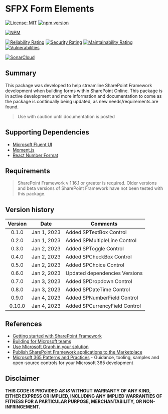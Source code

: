 # SFPX Form Elements
[![License: MIT](https://img.shields.io/badge/License-MIT-yellow.svg)](https://opensource.org/licenses/MIT)
[![npm version](https://badge.fury.io/js/fagansc-spfx-form-elements.svg)](https://badge.fury.io/js/fagansc-spfx-form-elements)

[![NPM](https://nodei.co/npm/fagansc-spfx-form-elements.png?mini=true)](https://npmjs.org/package/fagansc-spfx-form-elements)

[![Reliability Rating](https://sonarcloud.io/api/project_badges/measure?project=FaganSC_spfxFormElements&metric=reliability_rating)](https://sonarcloud.io/summary/new_code?id=FaganSC_spfxFormElements)
[![Security Rating](https://sonarcloud.io/api/project_badges/measure?project=FaganSC_spfxFormElements&metric=security_rating)](https://sonarcloud.io/summary/new_code?id=FaganSC_spfxFormElements)
[![Maintainability Rating](https://sonarcloud.io/api/project_badges/measure?project=FaganSC_spfxFormElements&metric=sqale_rating)](https://sonarcloud.io/summary/new_code?id=FaganSC_spfxFormElements)
[![Vulnerabilities](https://sonarcloud.io/api/project_badges/measure?project=FaganSC_spfxFormElements&metric=vulnerabilities)](https://sonarcloud.io/summary/new_code?id=FaganSC_spfxFormElements)

[![SonarCloud](https://sonarcloud.io/images/project_badges/sonarcloud-orange.svg)](https://sonarcloud.io/project/overview?id=FaganSC_spfxFormElements)

## Summary
This package was developed to help streamline SharePoint Framework development when building forms within SharePoint Online. This package is in active development and more information and documentation to come as the package is continually being updated, as new needs/requirements are found.

> Use with caution until documentation is posted

## Supporting Dependencies
- [Microsoft Fluent UI](https://developer.microsoft.com/en-us/fluentui#/)
- [Moment.js](https://momentjs.com/)
- [React Number Format](https://github.com/s-yadav/react-number-format)
## Requirements

> SharePoint Framework v 1.16.1 or greater is required. Older versions and beta versions of SharePoint Framework have not been tested with this package.

## Version history

| Version |    Date     | Comments                      |
| :-----: | :---------: | ----------------------------- |
|  0.1.0  | Jan 1, 2023 | Added SPTextBox Control       |
|  0.2.0  | Jan 1, 2023 | Added SPMultipleLine Control  |
|  0.3.0  | Jan 2, 2023 | Added SPToggle Control        |
|  0.4.0  | Jan 2, 2023 | Added SPCheckBox Control      |
|  0.5.0  | Jan 2, 2023 | Added SPChoice Control        |
|  0.6.0  | Jan 2, 2023 | Updated dependencies Versions |
|  0.7.0  | Jan 3, 2023 | Added SPDropdown Control      |
|  0.8.0  | Jan 3, 2023 | Added SPDateTime Control      |
|  0.9.0  | Jan 4, 2023 | Added SPNumberField Control   |
| 0.10.0  | Jan 4, 2023 | Added SPCurrencyField Control |
## References

- [Getting started with SharePoint Framework](https://docs.microsoft.com/en-us/sharepoint/dev/spfx/set-up-your-developer-tenant)
- [Building for Microsoft teams](https://docs.microsoft.com/en-us/sharepoint/dev/spfx/build-for-teams-overview)
- [Use Microsoft Graph in your solution](https://docs.microsoft.com/en-us/sharepoint/dev/spfx/web-parts/get-started/using-microsoft-graph-apis)
- [Publish SharePoint Framework applications to the Marketplace](https://docs.microsoft.com/en-us/sharepoint/dev/spfx/publish-to-marketplace-overview)
- [Microsoft 365 Patterns and Practices](https://aka.ms/m365pnp) - Guidance, tooling, samples and open-source controls for your Microsoft 365 development

## Disclaimer

**THIS CODE IS PROVIDED *AS IS* WITHOUT WARRANTY OF ANY KIND, EITHER EXPRESS OR IMPLIED, INCLUDING ANY IMPLIED WARRANTIES OF FITNESS FOR A PARTICULAR PURPOSE, MERCHANTABILITY, OR NON-INFRINGEMENT.**

